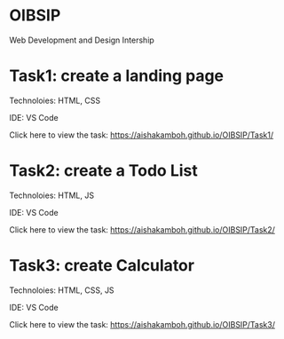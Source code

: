 # OIBSIP

Web Development and Design Intership

# Task1: create a landing page

Technoloies: HTML, CSS

IDE: VS Code

Click here to view the task: https://aishakamboh.github.io/OIBSIP/Task1/


# Task2: create a Todo List

Technoloies: HTML, JS

IDE: VS Code

Click here to view the task: https://aishakamboh.github.io/OIBSIP/Task2/



# Task3: create Calculator

Technoloies: HTML, CSS, JS

IDE: VS Code

Click here to view the task: https://aishakamboh.github.io/OIBSIP/Task3/


